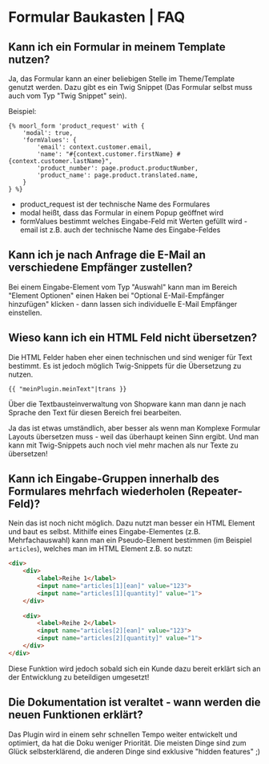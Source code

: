 # Formular Baukasten | FAQ

## Kann ich ein Formular in meinem Template nutzen?

Ja, das Formular kann an einer beliebigen Stelle im Theme/Template genutzt werden.
Dazu gibt es ein Twig Snippet (Das Formular selbst muss auch vom Typ "Twig Snippet" sein).

Beispiel:

````twig
{% moorl_form 'product_request' with {
    'modal': true,
    'formValues': {
        'email': context.customer.email,
        'name': "#{context.customer.firstName} #{context.customer.lastName}",
        'product_number': page.product.productNumber,
        'product_name': page.product.translated.name,
    }
} %}
````

- product_request ist der technische Name des Formulares
- modal heißt, dass das Formular in einem Popup geöffnet wird
- formValues bestimmt welches Eingabe-Feld mit Werten gefüllt wird - email ist z.B. auch der technische Name des Eingabe-Feldes

## Kann ich je nach Anfrage die E-Mail an verschiedene Empfänger zustellen?

Bei einem Eingabe-Element vom Typ "Auswahl" kann man im Bereich "Element Optionen" einen
Haken bei "Optional E-Mail-Empfänger hinzufügen" klicken - dann lassen sich
individuelle E-Mail Empfänger einstellen.

## Wieso kann ich ein HTML Feld nicht übersetzen?

Die HTML Felder haben eher einen technischen und sind weniger für Text bestimmt. Es
ist jedoch möglich Twig-Snippets für die Übersetzung zu nutzen.

````twig
{{ "meinPlugin.meinText"|trans }}
````

Über die Textbausteinverwaltung von Shopware kann man dann je nach Sprache den Text
für diesen Bereich frei bearbeiten.

Ja das ist etwas umständlich, aber besser als wenn man Komplexe Formular Layouts
übersetzen muss - weil das überhaupt keinen Sinn ergibt. Und man kann mit Twig-Snippets
auch noch viel mehr machen als nur Texte zu übersetzen!

## Kann ich Eingabe-Gruppen innerhalb des Formulares mehrfach wiederholen (Repeater-Feld)?

Nein das ist noch nicht möglich. Dazu nutzt man besser ein HTML Element und baut es
selbst. Mithilfe eines Eingabe-Elementes (z.B. Mehrfachauswahl) kann man ein Pseudo-Element
bestimmen (im Beispiel ``articles``), welches man im HTML Element z.B. so nutzt:

````html
<div>
    <div>
        <label>Reihe 1</label>
        <input name="articles[1][ean]" value="123">
        <input name="articles[1][quantity]" value="1">
    </div>
    
    <div>
        <label>Reihe 2</label>
        <input name="articles[2][ean]" value="123">
        <input name="articles[2][quantity]" value="1">
    </div>
</div>
````

Diese Funktion wird jedoch sobald sich ein Kunde dazu bereit erklärt sich an der Entwicklung
zu beteildigen umgesetzt!

## Die Dokumentation ist veraltet - wann werden die neuen Funktionen erklärt?

Das Plugin wird in einem sehr schnellen Tempo weiter entwickelt und optimiert, da
hat die Doku weniger Priorität. Die meisten Dinge sind zum Glück selbsterklärend, 
die anderen Dinge sind exklusive "hidden features" ;)
